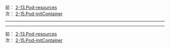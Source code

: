 前： [2-13.Pod-resources](2-13.Pod-resources.md)  
次： [2-15.Pod-initContainer](2-15.Pod-initContainer.md)  


---

---

前： [2-13.Pod-resources](2-13.Pod-resources.md)  
次： [2-15.Pod-initContainer](2-15.Pod-initContainer.md)  
